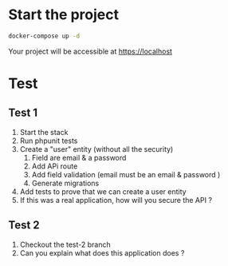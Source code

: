 # Start the project

```bash
docker-compose up -d
```

Your project will be accessible at [https://localhost](https://localhost)

# Test

## Test 1

1. Start the stack
2. Run phpunit tests
3. Create a "user" entity (without all the security) 
   1. Field are email & a password
   2. Add APi route
   3. Add field validation (email must be an email & password )
   4. Generate migrations
4. Add tests to prove that we can create a user entity
5. If this was a real application, how will you secure the API ?


## Test 2

1. Checkout the test-2 branch
2. Can you explain what does this application does ?
